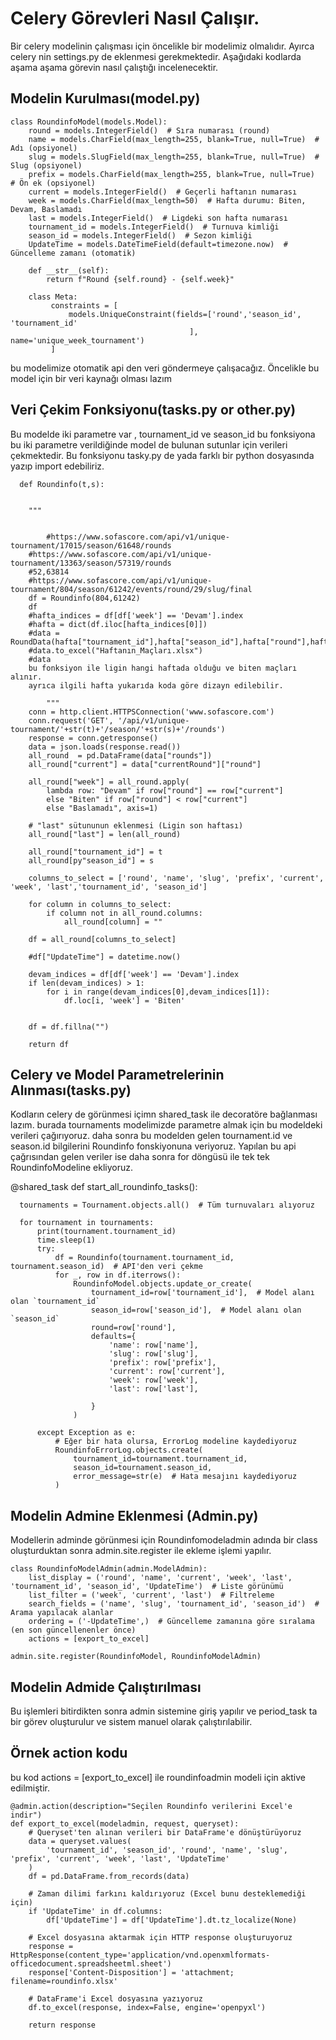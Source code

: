 # Celery Görevleri Nasıl Çalışır.

Bir celery modelinin çalışması için öncelikle bir modelimiz olmalıdır.
Ayırca celery nin settings.py de eklenmesi gerekmektedir.
Aşağıdaki kodlarda aşama aşama görevin nasıl çalıştığı incelenecektir.

## Modelin Kurulması(model.py)
  
    class RoundinfoModel(models.Model):
        round = models.IntegerField()  # Sıra numarası (round)
        name = models.CharField(max_length=255, blank=True, null=True)  # Adı (opsiyonel)
        slug = models.SlugField(max_length=255, blank=True, null=True)  # Slug (opsiyonel)
        prefix = models.CharField(max_length=255, blank=True, null=True)  # Ön ek (opsiyonel)
        current = models.IntegerField()  # Geçerli haftanın numarası
        week = models.CharField(max_length=50)  # Hafta durumu: Biten, Devam, Baslamadı
        last = models.IntegerField()  # Ligdeki son hafta numarası
        tournament_id = models.IntegerField()  # Turnuva kimliği
        season_id = models.IntegerField()  # Sezon kimliği
        UpdateTime = models.DateTimeField(default=timezone.now)  # Güncelleme zamanı (otomatik)
    
        def __str__(self):
            return f"Round {self.round} - {self.week}"
        
        class Meta:
             constraints = [
                 models.UniqueConstraint(fields=['round','season_id', 'tournament_id'
                                            ], name='unique_week_tournament')
             ]

bu modelimize otomatik api den veri göndermeye çalışacağız.
Öncelikle bu model için bir veri kaynağı olması lazım

## Veri Çekim Fonksiyonu(tasks.py or other.py)

Bu modelde iki parametre var , tournament_id ve season_id bu fonksiyona bu iki parametre verildiğinde model de bulunan sutunlar için verileri çekmektedir.
Bu fonksiyonu tasky.py de yada farklı bir python dosyasında yazıp import edebiliriz.


      def Roundinfo(t,s):
  
  
        """
        
            
            #https://www.sofascore.com/api/v1/unique-tournament/17015/season/61648/rounds
        #https://www.sofascore.com/api/v1/unique-tournament/13363/season/57319/rounds
        #52,63814
        #https://www.sofascore.com/api/v1/unique-tournament/804/season/61242/events/round/29/slug/final
        df = Roundinfo(804,61242)
        df
        #hafta_indices = df[df['week'] == 'Devam'].index
        #hafta = dict(df.iloc[hafta_indices[0]])
        #data = RoundData(hafta["tournament_id"],hafta["season_id"],hafta["round"],hafta["slug"],hafta["prefix"])
        #data.to_excel("Haftanın_Maçları.xlsx")
        #data
        bu fonksiyon ile ligin hangi haftada olduğu ve biten maçları alınır.
        ayrıca ilgili hafta yukarıda koda göre dizayn edilebilir.
        
            """
        conn = http.client.HTTPSConnection('www.sofascore.com')
        conn.request('GET', '/api/v1/unique-tournament/'+str(t)+'/season/'+str(s)+'/rounds')
        response = conn.getresponse()
        data = json.loads(response.read())
        all_round  = pd.DataFrame(data["rounds"])
        all_round["current"] = data["currentRound"]["round"]
        
        all_round["week"] = all_round.apply(
            lambda row: "Devam" if row["round"] == row["current"] 
            else "Biten" if row["round"] < row["current"] 
            else "Baslamadı", axis=1)
        
        # "last" sütununun eklenmesi (Ligin son haftası)
        all_round["last"] = len(all_round)
    
        all_round["tournament_id"] = t
        all_round[py"season_id"] = s
    
        columns_to_select = ['round', 'name', 'slug', 'prefix', 'current', 'week', 'last','tournament_id', 'season_id']
        
        for column in columns_to_select:
            if column not in all_round.columns:
                all_round[column] = ""  
                
        df = all_round[columns_to_select]
        
        #df["UpdateTime"] = datetime.now()
        
        devam_indices = df[df['week'] == 'Devam'].index
        if len(devam_indices) > 1:
            for i in range(devam_indices[0],devam_indices[1]):
                df.loc[i, 'week'] = 'Biten'
                
      
        df = df.fillna("")
        
        return df
  
## Celery ve Model Parametrelerinin Alınması(tasks.py)

Kodların celery de görünmesi içimn shared_task ile decoratöre bağlanması lazım.
burada tournaments modelimizde parametre almak için bu modeldeki verileri çağırıyoruz.
daha sonra bu modelden gelen tournament.id ve season.id bilgilerini Roundinfo fonskiyonuna veriyoruz.
Yapılan bu api çağrısından gelen veriler ise daha sonra for döngüsü ile tek tek RoundinfoModeline ekliyoruz.

  @shared_task
  def start_all_roundinfo_tasks():
  
      tournaments = Tournament.objects.all()  # Tüm turnuvaları alıyoruz
      
      for tournament in tournaments:
          print(tournament.tournament_id)
          time.sleep(1)
          try:
              df = Roundinfo(tournament.tournament_id, tournament.season_id)  # API'den veri çekme
              for _, row in df.iterrows():
                  RoundinfoModel.objects.update_or_create(
                      tournament_id=row['tournament_id'],  # Model alanı olan `tournament_id`
                      season_id=row['season_id'],  # Model alanı olan `season_id`
                      round=row['round'],
                      defaults={
                          'name': row['name'],
                          'slug': row['slug'],
                          'prefix': row['prefix'],
                          'current': row['current'],
                          'week': row['week'],
                          'last': row['last'],
                      
                      }
                  )
  
          except Exception as e:
              # Eğer bir hata olursa, ErrorLog modeline kaydediyoruz
              RoundinfoErrorLog.objects.create(
                  tournament_id=tournament.tournament_id,
                  season_id=tournament.season_id,
                  error_message=str(e)  # Hata mesajını kaydediyoruz
              )

## Modelin Admine Eklenmesi (Admin.py)

Modellerin adminde görünmesi için Roundinfomodeladmin adında bir class oluşturduktan sonra admin.site.register ile ekleme işlemi yapılır.

    class RoundinfoModelAdmin(admin.ModelAdmin):
        list_display = ('round', 'name', 'current', 'week', 'last', 'tournament_id', 'season_id', 'UpdateTime')  # Liste görünümü
        list_filter = ('week', 'current', 'last')  # Filtreleme
        search_fields = ('name', 'slug', 'tournament_id', 'season_id')  # Arama yapılacak alanlar
        ordering = ('-UpdateTime',)  # Güncelleme zamanına göre sıralama (en son güncellenenler önce)
        actions = [export_to_excel]
    
    admin.site.register(RoundinfoModel, RoundinfoModelAdmin)


## Modelin Admide Çalıştırılması

Bu işlemleri bitirdikten sonra admin sistemine giriş yapılır ve period_task ta bir görev oluşturulur ve sistem manuel olarak çalıştırılabilir.

## Örnek action kodu

bu kod actions = [export_to_excel] ile roundinfoadmin modeli için aktive edilmiştir.
    
    @admin.action(description="Seçilen Roundinfo verilerini Excel'e indir")
    def export_to_excel(modeladmin, request, queryset):
        # Queryset'ten alınan verileri bir DataFrame'e dönüştürüyoruz
        data = queryset.values(
            'tournament_id', 'season_id', 'round', 'name', 'slug', 'prefix', 'current', 'week', 'last', 'UpdateTime'
        )
        df = pd.DataFrame.from_records(data)
    
        # Zaman dilimi farkını kaldırıyoruz (Excel bunu desteklemediği için)
        if 'UpdateTime' in df.columns:
            df['UpdateTime'] = df['UpdateTime'].dt.tz_localize(None)
    
        # Excel dosyasına aktarmak için HTTP response oluşturuyoruz
        response = HttpResponse(content_type='application/vnd.openxmlformats-officedocument.spreadsheetml.sheet')
        response['Content-Disposition'] = 'attachment; filename=roundinfo.xlsx'
    
        # DataFrame'i Excel dosyasına yazıyoruz
        df.to_excel(response, index=False, engine='openpyxl')
    
        return response



